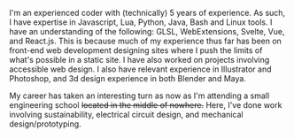 I'm an experienced coder with (technically) 5 years of experience.
As such, I have expertise in Javascript, Lua, Python, Java, Bash and Linux tools.
I have an understanding of the following: GLSL, WebExtensions, Svelte, Vue, and React.js. This is because much of my experience thus far has been on front-end web development designing sites where I push the limits of what's possible in a static site. I have also worked on projects involving accessible web design. 
I also have relevant experience in Illustrator and Photoshop, and 3d design experience in both Blender and Maya.

My career has taken an interesting turn as now as I'm attending a small engineering school <s>located in the middle of nowhere.</s> Here, I've done work involving sustainability, electrical circuit design, and mechanical design/prototyping.